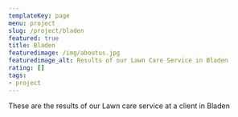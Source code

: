 ```yaml
---
templateKey: page
menu: project
slug: /project/bladen
featured: true
title: Bladen
featuredimage: /img/aboutus.jpg
featuredimage_alt: Results of our Lawn Care Service in Bladen
rating: []
tags:
- project
---
```

These are the results of our Lawn care service at a client in Bladen


